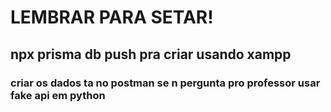 # LEMBRAR PARA SETAR!


## npx prisma db push pra criar usando xampp 
### criar os dados ta no postman se n pergunta pro professor usar fake api em python
